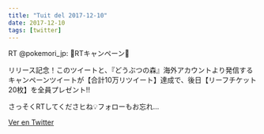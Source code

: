 ```yaml
---
title: "Tuit del 2017-12-10"
date: 2017-12-10
tags: [twitter]
---
```


RT @pokemori_jp: 🎁RTキャンペーン🎁



リリース記念！このツイートと、『どうぶつの森』海外アカウントより発信するキャンペーンツイートが【合計10万リツイート】達成で、後日【リーフチケット20枚】を全員プレゼント!!

さっそくRTしてくださヒね💡フォローもお忘れ…



[Ver en Twitter](https://twitter.com/i/web/status/939803700431937536)
